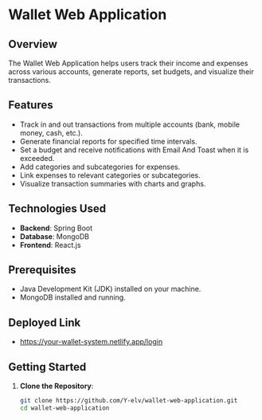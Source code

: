 # Wallet Web Application

## Overview
The Wallet Web Application helps users track their income and expenses across various accounts, generate reports, set budgets, and visualize their transactions.

## Features
- Track in and out transactions from multiple accounts (bank, mobile money, cash, etc.).
- Generate financial reports for specified time intervals.
- Set a budget and receive notifications with Email And Toast when it is exceeded.
- Add categories and subcategories for expenses.
- Link expenses to relevant categories or subcategories.
- Visualize transaction summaries with charts and graphs.

## Technologies Used
- **Backend**: Spring Boot
- **Database**: MongoDB
- **Frontend**: React.js

## Prerequisites
- Java Development Kit (JDK) installed on your machine.
- MongoDB installed and running.


## Deployed Link
- https://your-wallet-system.netlify.app/login 

## Getting Started
1. **Clone the Repository**:
   ```sh
   git clone https://github.com/Y-elv/wallet-web-application.git
   cd wallet-web-application